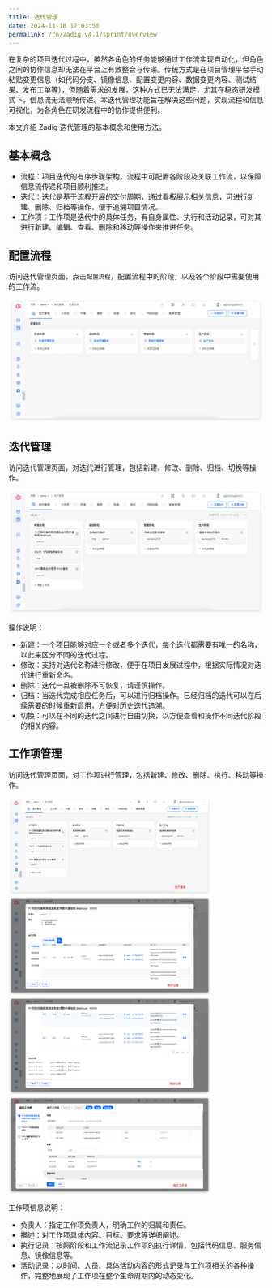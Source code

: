 ```yaml
---
title: 迭代管理
date: 2024-11-18 17:03:50
permalink: /cn/Zadig v4.1/sprint/overview
---
```


在复杂的项目迭代过程中，虽然各角色的任务能够通过工作流实现自动化，但角色之间的协作信息却无法在平台上有效整合与传递。传统方式是在项目管理平台手动粘贴变更信息（如代码分支、镜像信息、配置变更内容、数据变更内容、测试结果、发布工单等），但随着需求的发展，这种方式已无法满足，尤其在稳态研发模式下，信息流无法顺畅传递。本迭代管理功能旨在解决这些问题，实现流程和信息可视化，为各角色在研发流程中的协作提供便利。

本文介绍 Zadig 迭代管理的基本概念和使用方法。

## 基本概念

- 流程：项目迭代的有序步骤架构，流程中可配置各阶段及关联工作流，以保障信息流传递和项目顺利推进。
- 迭代：迭代是基于流程开展的交付周期，通过看板展示相关信息，可进行新建、删除、归档等操作，便于追溯项目情况。
- 工作项：工作项是迭代中的具体任务，有自身属性、执行和活动记录，可对其进行新建、编辑、查看、删除和移动等操作来推进任务。

## 配置流程

访问迭代管理页面，点击`配置流程`，配置流程中的阶段，以及各个阶段中需要使用的工作流。

![流程配置](../../../_images/sprint_flow_1.png)

## 迭代管理

访问迭代管理页面，对迭代进行管理，包括新建、修改、删除、归档、切换等操作。

![迭代管理](../../../_images/sprint_board_1.png)

操作说明：
- 新建：一个项目能够对应一个或者多个迭代，每个迭代都需要有唯一的名称，以此来区分不同的迭代过程。
- 修改：支持对迭代名称进行修改，便于在项目发展过程中，根据实际情况对迭代进行重新命名。
- 删除：迭代一旦被删除不可恢复，请谨慎操作。
- 归档：当迭代完成相应任务后，可以进行归档操作。已经归档的迭代可以在后续需要的时候重新启用，方便对历史迭代追溯。
- 切换：可以在不同的迭代之间进行自由切换，以方便查看和操作不同迭代阶段的相关内容。


## 工作项管理

访问迭代管理页面，对工作项进行管理，包括新建、修改、删除、执行、移动等操作。

<img src="../../../_images/sprint_work_item_1.png" width=400 >
<img src="../../../_images/sprint_work_item_2.png" width=400 >
<img src="../../../_images/sprint_work_item_3.png" width=400 >
<img src="../../../_images/sprint_work_item_4.png" width=400 >

工作项信息说明：
- 负责人：指定工作项负责人，明确工作的归属和责任。
- 描述：对工作项具体内容、目标、要求等详细阐述。
- 执行记录：按照阶段和工作流记录工作项的执行详情，包括代码信息、服务信息、镜像信息等。
- 活动记录：以时间、人员、具体活动内容的形式记录与工作项相关的各种操作，完整地展现了工作项在整个生命周期内的动态变化。